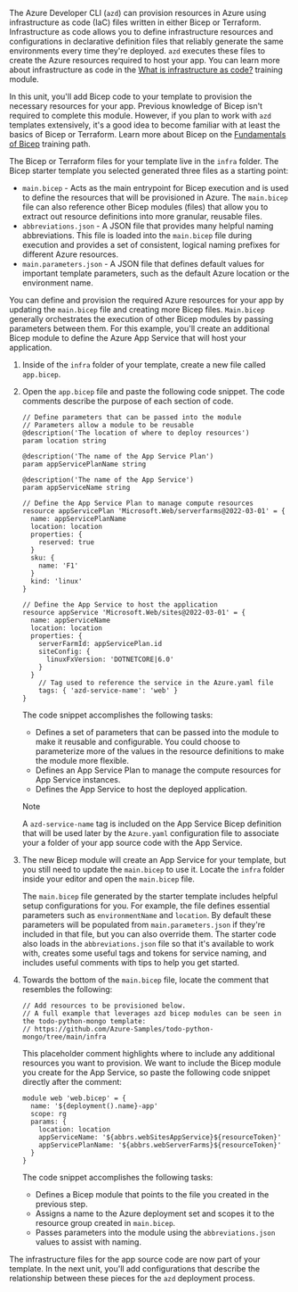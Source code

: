 The Azure Developer CLI (`azd`) can provision resources in Azure using infrastructure as code (IaC) files written in either Bicep or Terraform. Infrastructure as code allows you to define infrastructure resources and configurations in declarative definition files that reliably generate the same environments every time they're deployed. `azd` executes these files to create the Azure resources required to host your app. You can learn more about infrastructure as code in the [What is infrastructure as code?](/devops/deliver/what-is-infrastructure-as-code) training module. 

In this unit, you'll add Bicep code to your template to provision the necessary resources for your app. Previous knowledge of Bicep isn't required to complete this module. However, if you plan to work with `azd` templates extensively, it's a good idea to become familiar with at least the basics of Bicep or Terraform. Learn more about Bicep on the [Fundamentals of Bicep](/training/paths/fundamentals-bicep/) training path.

The Bicep or Terraform files for your template live in the `infra` folder. The Bicep starter template you selected generated three files as a starting point:

* `main.bicep` - Acts as the main entrypoint for Bicep execution and is used to define the resources that will be provisioned in Azure. The `main.bicep` file can also reference other Bicep modules (files) that allow you to extract out resource definitions into more granular, reusable files.
* `abbreviations.json` - A JSON file that provides many helpful naming abbreviations. This file is loaded into the `main.bicep` file during execution and provides a set of consistent, logical naming prefixes for different Azure resources.
* `main.parameters.json` - A JSON file that defines default values for important template parameters, such as the default Azure location or the environment name.

You can define and provision the required Azure resources for your app by updating the `main.bicep` file and creating more Bicep files. `Main.bicep` generally orchestrates the execution of other Bicep modules by passing parameters between them. For this example, you'll create an additional Bicep module to define the Azure App Service that will host your application.

1. Inside of the `infra` folder of your template, create a new file called `app.bicep`.

1. Open the `app.bicep` file and paste the following code snippet. The code comments describe the purpose of each section of code.

    ```Bicep
    // Define parameters that can be passed into the module
    // Parameters allow a module to be reusable
    @description('The location of where to deploy resources')
    param location string
    
    @description('The name of the App Service Plan')
    param appServicePlanName string
    
    @description('The name of the App Service')
    param appServiceName string
    
    // Define the App Service Plan to manage compute resources
    resource appServicePlan 'Microsoft.Web/serverfarms@2022-03-01' = {
      name: appServicePlanName
      location: location
      properties: {
        reserved: true
      }
      sku: {
        name: 'F1'
      }
      kind: 'linux'
    }
    
    // Define the App Service to host the application
    resource appService 'Microsoft.Web/sites@2022-03-01' = {
      name: appServiceName
      location: location
      properties: {
        serverFarmId: appServicePlan.id
        siteConfig: {
          linuxFxVersion: 'DOTNETCORE|6.0'
        }
      }
        // Tag used to reference the service in the Azure.yaml file
        tags: { 'azd-service-name': 'web' }
    }
    ```

    The code snippet accomplishes the following tasks:

    * Defines a set of parameters that can be passed into the module to make it reusable and configurable. You could choose to parameterize more of the values in the resource definitions to make the module more flexible.
    * Defines an App Service Plan to manage the compute resources for App Service instances.
    * Defines the App Service to host the deployed application.

    > [!NOTE]
    > A `azd-service-name` tag is included on the App Service Bicep definition that will be used later by the `Azure.yaml` configuration file to associate your a folder of your app source code with the App Service.

1. The new Bicep module will create an App Service for your template, but you still need to update the `main.bicep` to use it. Locate the `infra` folder inside your editor and open the `main.bicep` file.

    The `main.bicep` file generated by the starter template includes helpful setup configurations for you. For example, the file defines essential parameters such as `environmentName` and `location`. By default these parameters will be populated from `main.parameters.json` if they're included in that file, but you can also override them. The starter code also loads in the `abbreviations.json` file so that it's available to work with, creates some useful tags and tokens for service naming, and includes useful comments with tips to help you get started.

1. Towards the bottom of the `main.bicep` file, locate the comment that resembles the following:

    ```bicep
    // Add resources to be provisioned below.
    // A full example that leverages azd bicep modules can be seen in the todo-python-mongo template:
    // https://github.com/Azure-Samples/todo-python-mongo/tree/main/infra
    ```

    This placeholder comment highlights where to include any additional resources you want to provision. We want to include the Bicep module you create for the App Service, so paste the following code snippet directly after the comment:

    ```bicep
    module web 'web.bicep' = {
      name: '${deployment().name}-app'
      scope: rg
      params: {
        location: location
        appServiceName: '${abbrs.webSitesAppService}${resourceToken}'
        appServicePlanName: '${abbrs.webServerFarms}${resourceToken}'
      }
    }
    ```

    The code snippet accomplishes the following tasks:

    * Defines a Bicep module that points to the file you created in the previous step.
    * Assigns a name to the Azure deployment set and scopes it to the resource group created in `main.bicep`.
    * Passes parameters into the module using the `abbreviations.json` values to assist with naming.

The infrastructure files for the app source code are now part of your template. In the next unit, you'll add configurations that describe the relationship between these pieces for the `azd` deployment process.
